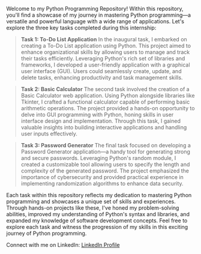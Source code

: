

Welcome to my Python Programming Repository! Within this repository, you'll find a showcase of my journey in mastering Python programming—a versatile and powerful language with a wide range of applications. Let's explore the three key tasks completed during this internship:

> **Task 1: To-Do List Application**
In the inaugural task, I embarked on creating a To-Do List application using Python. This project aimed to enhance organizational skills by allowing users to manage and track their tasks efficiently. Leveraging Python's rich set of libraries and frameworks, I developed a user-friendly application with a graphical user interface (GUI). Users could seamlessly create, update, and delete tasks, enhancing productivity and task management skills.

> **Task 2: Basic Calculator**
The second task involved the creation of a Basic Calculator web application. Using Python alongside libraries like Tkinter, I crafted a functional calculator capable of performing basic arithmetic operations. The project provided a hands-on opportunity to delve into GUI programming with Python, honing skills in user interface design and implementation. Through this task, I gained valuable insights into building interactive applications and handling user inputs effectively.

> **Task 3: Password Generator**
The final task focused on developing a Password Generator application—a handy tool for generating strong and secure passwords. Leveraging Python's random module, I created a customizable tool allowing users to specify the length and complexity of the generated password. The project emphasized the importance of cybersecurity and provided practical experience in implementing randomization algorithms to enhance data security.

Each task within this repository reflects my dedication to mastering Python programming and showcases a unique set of skills and experiences. Through hands-on projects like these, I've honed my problem-solving abilities, improved my understanding of Python's syntax and libraries, and expanded my knowledge of software development concepts. Feel free to explore each task and witness the progression of my skills in this exciting journey of Python programming.

Connect with me on LinkedIn: [LinkedIn Profile]([https://www.linkedin.com/in/thasyasrikhandrika/](https://www.linkedin.com/in/thasya-sri-khandrika-4074b025b/)https://www.linkedin.com/in/thasya-sri-khandrika-4074b025b/)
